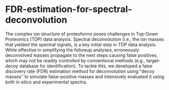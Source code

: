 # FDR-estimation-for-spectral-deconvolution
The complex ion structure of proteoforms poses challenges in Top-Down Proteomics (TDP) data analysis. Spectral deconvolution (i.e., the ion masses that yielded the spectral signals, is a key initial step in TDP data analysis. While effective in simplifying the followup analyses, erroneously deconvolved masses propagate to the next steps causing false positives, which may not be readily controlled by conventional methods (e.g., target-decoy database for identification). To tackle this, we developed a false discovery rate (FDR) estimation method for deconvolution using "decoy masses" to simulate false-positive masses and intensively evaluated it using both in silico and experimental spectra. 
